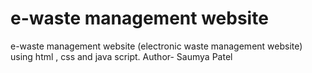 # e-waste management website
 e-waste management website (electronic waste management website) using html , css and java script.
 Author- Saumya Patel
